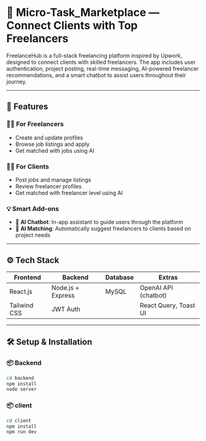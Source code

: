 # 💼 Micro-Task_Marketplace — Connect Clients with Top Freelancers

FreelanceHub is a full-stack freelancing platform inspired by Upwork, designed to connect clients with skilled freelancers. The app includes user authentication, project posting, real-time messaging, AI-powered freelancer recommendations, and a smart chatbot to assist users throughout their journey.

---

## 🚀 Features

### 👨‍💻 For Freelancers

- Create and update profiles
- Browse job listings and apply
- Get matched with jobs using AI

### 👩‍💼 For Clients

- Post jobs and manage listings
- Review freelancer profiles
- Get matched with freelancer level using AI

### 💡 Smart Add-ons

- 🤖 **AI Chatbot**: In-app assistant to guide users through the platform
- 🧠 **AI Matching**: Automatically suggest freelancers to clients based on project needs

---

## ⚙️ Tech Stack

| Frontend     | Backend           | Database | Extras                |
| ------------ | ----------------- | -------- | --------------------- |
| React.js     | Node.js + Express | MySQL    | OpenAI API (chatbot)  |
| Tailwind CSS | JWT Auth          |          | React Query, Toast UI |

---

## 🛠️ Setup & Installation

### 📦 Backend

```bash
cd backend
npm install
node server
```

### 📦 client

```bash
cd client
npm install
npm run dev
```
